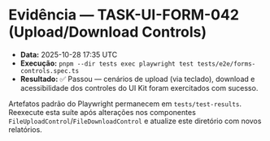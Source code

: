 # Evidência — TASK-UI-FORM-042 (Upload/Download Controls)

- **Data:** 2025-10-28 17:35 UTC  
- **Execução:** `pnpm --dir tests exec playwright test tests/e2e/forms-controls.spec.ts`
- **Resultado:** ✅ Passou — cenários de upload (via teclado), download e acessibilidade dos controles do UI Kit foram exercitados com sucesso.

Artefatos padrão do Playwright permanecem em `tests/test-results`. Reexecute esta suíte após alterações nos componentes `FileUploadControl`/`FileDownloadControl` e atualize este diretório com novos relatórios.
